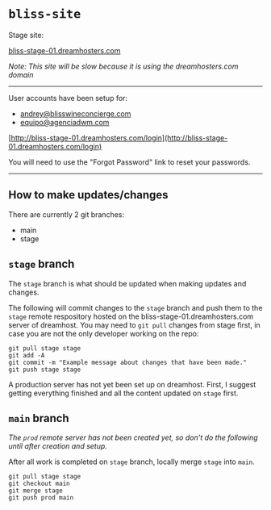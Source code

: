 # `bliss-site`

Stage site:

[bliss-stage-01.dreamhosters.com](http://bliss-stage-01.dreamhosters.com)

_Note: This site will be slow because it is using the dreamhosters.com domain_

---

User accounts have been setup for:

-   andrey@blisswineconcierge.com
-   equipo@agenciadwm.com

[http://bliss-stage-01.dreamhosters.com/login](http://bliss-stage-01.dreamhosters.com/login)

You will need to use the "Forgot Password" link to reset your passwords.

---

## How to make updates/changes

There are currently 2 git branches:

-   main
-   stage

## `stage` branch

The `stage` branch is what should be updated when making updates and changes.

The following will commit changes to the `stage` branch and push them to the `stage` remote respository hosted on the bliss-stage-01.dreamhosters.com server of dreamhost. You may need to `git pull` changes from stage first, in case you are not the only developer working on the repo:

```
git pull stage stage
git add -A
git commit -m "Example message about changes that have been made."
git push stage stage
```

A production server has not yet been set up on dreamhost. First, I suggest getting everything finished and all the content updated on `stage` first.

## `main` branch

_The `prod` remote server has not been created yet, so don't do the following until after creation and setup._

After all work is completed on `stage` branch, locally merge `stage` into `main`.

```
git pull stage stage
git checkout main
git merge stage
git push prod main
```
